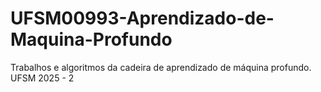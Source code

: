 # UFSM00993-Aprendizado-de-Maquina-Profundo
Trabalhos e algoritmos da cadeira de aprendizado de máquina profundo. UFSM 2025 - 2
